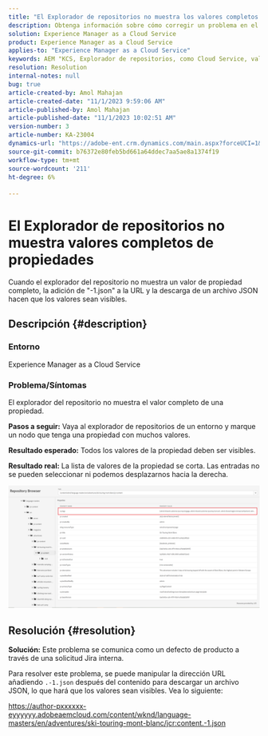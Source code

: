 ```yaml
---
title: "El Explorador de repositorios no muestra los valores completos de las propiedades"
description: Obtenga información sobre cómo corregir un problema en el que el explorador de repositorios no muestra valores completos de propiedades en Adobe Experience Manager. Añada "-1.json" a la URL.
solution: Experience Manager as a Cloud Service
product: Experience Manager as a Cloud Service
applies-to: "Experience Manager as a Cloud Service"
keywords: AEM "KCS, Explorador de repositorios, como Cloud Service, valor completo"
resolution: Resolution
internal-notes: null
bug: true
article-created-by: Amol Mahajan
article-created-date: "11/1/2023 9:59:06 AM"
article-published-by: Amol Mahajan
article-published-date: "11/1/2023 10:02:51 AM"
version-number: 3
article-number: KA-23004
dynamics-url: "https://adobe-ent.crm.dynamics.com/main.aspx?forceUCI=1&pagetype=entityrecord&etn=knowledgearticle&id=a7d66748-9d78-ee11-8179-6045bd0065b6"
source-git-commit: b76372e80feb5bd661a64ddec7aa5ae8a1374f19
workflow-type: tm+mt
source-wordcount: '211'
ht-degree: 6%

---
```


# El Explorador de repositorios no muestra valores completos de propiedades


Cuando el explorador del repositorio no muestra un valor de propiedad completo, la adición de &quot;-1.json&quot; a la URL y la descarga de un archivo JSON hacen que los valores sean visibles.

## Descripción {#description}


### <b>Entorno</b>

Experience Manager as a Cloud Service



### <b>Problema/Síntomas</b>

El explorador del repositorio no muestra el valor completo de una propiedad.

<b>Pasos a seguir:</b> Vaya al explorador de repositorios de un entorno y marque un nodo que tenga una propiedad con muchos valores.

<b>Resultado esperado:</b> Todos los valores de la propiedad deben ser visibles.

<b>Resultado real:</b> La lista de valores de la propiedad se corta. Las entradas no se pueden seleccionar ni podemos desplazarnos hacia la derecha.



![](assets/05df7e78-ff6b-ee11-8df0-6045bd006e5a.png)


## Resolución {#resolution}

<b>Solución:</b>
Este problema se comunica como un defecto de producto a través de una solicitud Jira interna.

Para resolver este problema, se puede manipular la dirección URL añadiendo `.-1.json` después del contenido para descargar un archivo JSON, lo que hará que los valores sean visibles. Vea lo siguiente:

https://author-pxxxxxx-eyyyyyy.adobeaemcloud.com/content/wknd/language-masters/en/adventures/ski-touring-mont-blanc/jcr:content.-1.json
